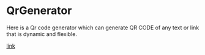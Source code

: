 # QrGenerator
Here is a Qr code generator which can generate QR CODE of any text or link that is dynamic and flexible.

<a href="https://pradeepsahhu.github.io/QrGenerator/">link</a>
